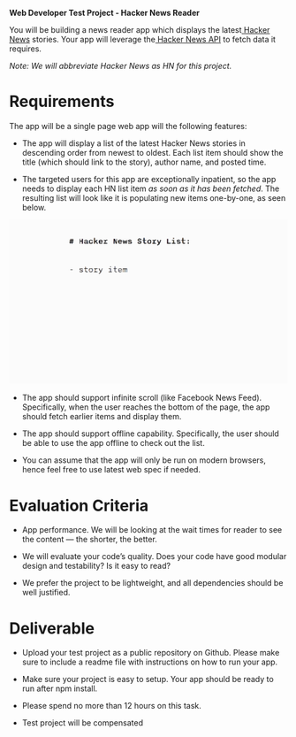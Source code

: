 **Web Developer Test Project - Hacker News Reader**

You will be building a news reader app which displays the latest[ Hacker News](https://news.ycombinator.com/) stories. Your app will leverage the[ Hacker News API](https://github.com/HackerNews/API) to fetch data it requires.

_Note: We will abbreviate Hacker News as HN for this project._

# **Requirements**

The app will be a single page web app will the following features:

- The app will display a list of the latest Hacker News stories in descending order from newest to oldest. Each list item should show the title (which should link to the story), author name, and posted time.

- The targeted users for this app are exceptionally inpatient, so the app needs to display each HN list item _as soon as it has been fetched_. The resulting list will look like it is populating new items one-by-one, as seen below.

![image alt text](image1.gif)

- The app should support infinite scroll (like Facebook News Feed). Specifically, when the user reaches the bottom of the page, the app should fetch earlier items and display them.

- The app should support offline capability. Specifically, the user should be able to use the app offline to check out the list.

- You can assume that the app will only be run on modern browsers, hence feel free to use latest web spec if needed.

# **Evaluation Criteria**

- App performance. We will be looking at the wait times for reader to see the content — the shorter, the better.

- We will evaluate your code’s quality. Does your code have good modular design and testability? Is it easy to read?

- We prefer the project to be lightweight, and all dependencies should be well justified.

# **Deliverable**

- Upload your test project as a public repository on Github. Please make sure to include a readme file with instructions on how to run your app.

- Make sure your project is easy to setup. Your app should be ready to run after npm install.

- Please spend no more than 12 hours on this task.

- Test project will be compensated

